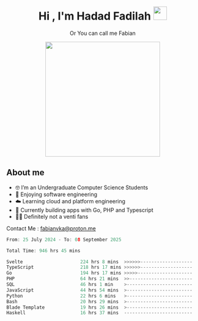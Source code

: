 <h1 align="center">Hi , I'm Hadad Fadilah  <img src="https://media.giphy.com/media/hvRJCLFzcasrR4ia7z/giphy.gif" width="35" ></h1>
<p align="center"><span>Or You can call me <span style="font: bold">Fabian</span></p>
<p align="center">
<img src="https://media.tenor.com/78dNivDemDAAAAAi/speech-bubble-venti.gif" width="300"/>    
</p>

##  About me
- 🤓 I’m an Undergraduate Computer Science Students
- 🍰 Enjoying software engineering
- ☁️ Learning cloud and platform engineering
- 🧰 Currently building apps with Go, PHP and Typescript 
- 🏃‍♂️ Definitely not a venti fans

Contact Me : fabianvka@proton.me

<!--START_SECTION:waka-->

```go
From: 25 July 2024 - To: 08 September 2025

Total Time: 946 hrs 45 mins

Svelte                     224 hrs 8 mins  >>>>>>-------------------   23.49 %
TypeScript                 218 hrs 17 mins >>>>>>-------------------   22.88 %
Go                         194 hrs 17 mins >>>>>--------------------   20.36 %
PHP                        64 hrs 21 mins  >>-----------------------   06.74 %
SQL                        46 hrs 1 min    >------------------------   04.82 %
JavaScript                 44 hrs 54 mins  >------------------------   04.71 %
Python                     22 hrs 6 mins   >------------------------   02.32 %
Bash                       20 hrs 29 mins  >------------------------   02.15 %
Blade Template             19 hrs 26 mins  >------------------------   02.04 %
Haskell                    16 hrs 37 mins  -------------------------   01.74 %
```

<!--END_SECTION:waka-->




<!--
**Fadil-Tao/Fadil-Tao** is a ✨ _special_ ✨ repository because its `README.md` (this file) appears on your GitHub profile.


